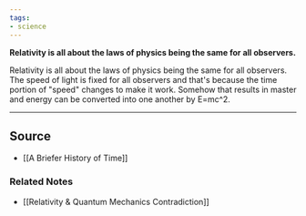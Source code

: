```yaml
---
tags:
- science
---
```

**Relativity is all about the laws of physics being the same for all observers.**

Relativity is all about the laws of physics being the same for all observers. The speed of light is fixed for all observers and that's because the time portion of "speed" changes to make it work. Somehow that results in master and energy can be converted into one another by E=mc^2.

---

## Source
- [[A Briefer History of Time]]

### Related Notes
- [[Relativity & Quantum Mechanics Contradiction]]